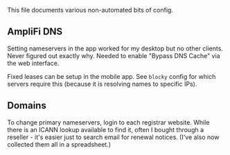 This file documents various non-automated bits of config.

## AmpliFi DNS

Setting nameservers in the app worked for my desktop but no other clients. Never
figured out exactly why. Needed to enable "Bypass DNS Cache" via the web
interface.

Fixed leases can be setup in the mobile app. See `blocky` config for which
servers require this (because it is resolving names to specific IPs).

## Domains

To change primary nameservers, login to each registrar website. While there is
an ICANN lookup available to find it, often I bought through a reseller - it's
easier just to search email for renewal notices. (I've also now collected them
all in a spreadsheet.)
